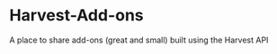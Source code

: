 Harvest-Add-ons
===============

A place to share add-ons (great and small) built using the Harvest API